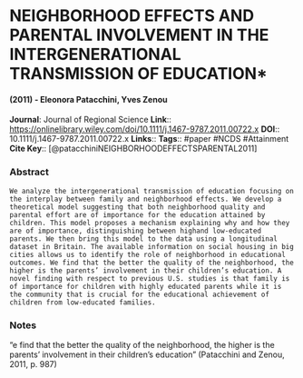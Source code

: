 # NEIGHBORHOOD EFFECTS AND PARENTAL INVOLVEMENT IN THE INTERGENERATIONAL TRANSMISSION OF EDUCATION*
#### (2011) - Eleonora Patacchini, Yves Zenou
**Journal**: Journal of Regional Science
**Link**:: https://onlinelibrary.wiley.com/doi/10.1111/j.1467-9787.2011.00722.x
**DOI**:: 10.1111/j.1467-9787.2011.00722.x
**Links**:: 
**Tags**:: #paper #NCDS #Attainment 
**Cite Key**:: [@patacchiniNEIGHBORHOODEFFECTSPARENTAL2011]

### Abstract

```
We analyze the intergenerational transmission of education focusing on the interplay between family and neighborhood effects. We develop a theoretical model suggesting that both neighborhood quality and parental effort are of importance for the education attained by children. This model proposes a mechanism explaining why and how they are of importance, distinguishing between highand low-educated parents. We then bring this model to the data using a longitudinal dataset in Britain. The available information on social housing in big cities allows us to identify the role of neighborhood in educational outcomes. We find that the better the quality of the neighborhood, the higher is the parents’ involvement in their children’s education. A novel finding with respect to previous U.S. studies is that family is of importance for children with highly educated parents while it is the community that is crucial for the educational achievement of children from low-educated families.
```

### Notes

“e find that the better the quality of the neighborhood, the higher is the parents’ involvement in their children’s education” (Patacchini and Zenou, 2011, p. 987)